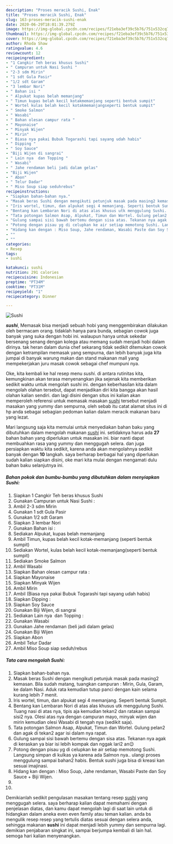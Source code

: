 ```yaml
---
description: "Proses meracik Sushi, Enak"
title: "Proses meracik Sushi, Enak"
slug: 163-proses-meracik-sushi-enak
date: 2020-06-29T18:01:39.279Z
image: https://img-global.cpcdn.com/recipes/f21eba3ef39c5b76/751x532cq70/sushi-foto-resep-utama.jpg
thumbnail: https://img-global.cpcdn.com/recipes/f21eba3ef39c5b76/751x532cq70/sushi-foto-resep-utama.jpg
cover: https://img-global.cpcdn.com/recipes/f21eba3ef39c5b76/751x532cq70/sushi-foto-resep-utama.jpg
author: Rhoda Shaw
ratingvalue: 4.6
reviewcount: 12
recipeingredient:
- "1 Cangkir Teh beras khusus Sushi"
- " Campuran untuk Nasi Sushi "
- "2-3 sdm Mirin"
- "1 sdt Gula Pasir"
- "1/2 sdt Garam"
- "3 lembar Nori"
- " Bahan isi "
- " Alpukat kupas belah memanjang"
- " Timun kupas belah kecil kotakmemanjang seperti bentuk sumpit"
- " Wortel kulas belah kecil kotakmemanjangseperti bentuk sumpit"
- " Smoke Salmon"
- " Wasabi"
- " Bahan olesan campur rata "
- " Mayonaise"
- " Minyak Wijen"
- " Mirin"
- " Biasa nya pakai Bubuk Togarashi tapi sayang udah habis"
- " Dipping "
- " Soy Sauce"
- "Biji Wijen di sangrai"
- " Lain nya  dan Topping "
- " Wasabi"
- " Jahe rendaman beli jadi dalam gelas"
- "Biji Wijen"
- " Abon"
- " Telur Dadar"
- " Miso Soup siap seduhrebus"
recipeinstructions:
- "Siapkan bahan-bahan nya."
- "Masak beras Sushi dengan mengikuti petunjuk masak pada masing2 kemasan. Bila sudah matang, tuangkan campuran : Mirin, Gula, Garam, ke dalam Nasi. Aduk rata kemudian tutup panci dengan kain selama kurang lebih 7 menit."
- "Iris wortel, timun, dan alpukat segi 4 memanjang. Seperti bentuk Sumpit."
- "Bentang kan Lembaran Nori di atas alas khusus utk menggulung Sushi. Tuang nasi di atas nya, tipis aja kemudian tekan2 dan ratakan sampai sisi2 nya. Olesi atas nya dengan campuran mayo, minyak wijen dan mirin kemudian olesi Wasabi di tengah nya (sedikit saja)."
- "Tata potongan Salmon Asap, Alpukat, Timun dan Wortel. Gulung pelan2 dan agak di tekan2 agar isi dalam nya rapat."
- "Gulung sampai sisi bawah bertemu dengan sisa atas. Tekanan nya agak di keraskan ya biar isi lebih kompak dan nggak lari2 an😉"
- "Potong dengan pisau yg di celupkan ke air setiap memotong Sushi. Langsung simpan di kulkas ya karena ada Salmon nya.. ulangi proses menggulung sampai bahan2 habis. Bentuk sushi juga bisa di kreasi kan sesuai imajinasi."
- "Hidang kan dengan : Miso Soup, Jahe rendaman, Wasabi Paste dan Soy Sauce + Biji Wijen."
- ""
- ""
categories:
- Resep
tags:
- sushi

katakunci: sushi 
nutrition: 291 calories
recipecuisine: Indonesian
preptime: "PT34M"
cooktime: "PT31M"
recipeyield: "1"
recipecategory: Dinner

---
```



![Sushi](https://img-global.cpcdn.com/recipes/f21eba3ef39c5b76/751x532cq70/sushi-foto-resep-utama.jpg)

<b><i>sushi</i></b>, Memasak bisa menjadi sebuah hobi yang menggembirakan dilakukan oleh bermacam orang. tidaklah hanya para bunda, sebagian cowok juga banyak yang suka dengan hobi ini. walaupun hanya untuk sekedar bersenang senang dengan kolega atau memang sudah menjadi hobi dalam dirinya. tak heran dalam dunia chef sekarang tidak sedikit ditemukan cowok dengan ketrampilan memasak yang sempurna, dan lebih banyak juga kita jumpai di banyak warung makan dan stand makanan mall yang mempekerjakan juru masak cowok sebagai chef mumpuni nya.



Oke, kita kembali ke hal resep menu <i>sushi</i>. di antara rutinitas kita, kemungkinan akan terasa menyenangkan jika sejenak kita memberikan sedikit waktu untuk mengolah sushi ini. dengan keberhasilan kita dalam mengolah olahan tersebut, dapat menjadikan diri kita bangga akan hasil olahan kalian sendiri. dan lagi disini dengan situs ini kalian akan memperoleh referensi untuk memasak masakan <u>sushi</u> tersebut menjadi masakan yang yummy dan sempurna, oleh sebab itu catat alamat situs ini di hp anda sebagai sebagian pedoman kalian dalam meracik makanan baru yang lezat.


Mari langsung saja kita memulai untuk menyediakan bahan baku yang dibutuhkan dalam mengolah makanan <u><i>sushi</i></u> ini. setidaknya harus ada <b>27</b> bahan bahan yang diperlukan untuk masakan ini. biar nanti dapat membuahkan rasa yang yummy dan menggugah selera. dan juga persiapkan waktu kita sedikit, karena anda akan mengolahnya sedikit banyak dengan <b>10</b> langkah. saya berharap berbagai hal yang diperlukan sudah kalian siapkan disini, oke mari kita mulai dengan mengamati dulu bahan baku selanjutnya ini.

<!--inarticleads1-->

##### Bahan pokok dan bumbu-bumbu yang dibutuhkan dalam menyiapkan Sushi:

1. Siapkan 1 Cangkir Teh beras khusus Sushi
1. Gunakan  Campuran untuk Nasi Sushi :
1. Ambil 2-3 sdm Mirin
1. Gunakan 1 sdt Gula Pasir
1. Gunakan 1/2 sdt Garam
1. Siapkan 3 lembar Nori
1. Gunakan  Bahan isi :
1. Sediakan  Alpukat, kupas belah memanjang
1. Ambil  Timun, kupas belah kecil kotak-memanjang (seperti bentuk sumpit)
1. Sediakan  Wortel, kulas belah kecil kotak-memanjang(seperti bentuk sumpit)
1. Sediakan  Smoke Salmon
1. Ambil  Wasabi
1. Siapkan  Bahan olesan campur rata :
1. Siapkan  Mayonaise
1. Siapkan  Minyak Wijen
1. Ambil  Mirin
1. Ambil  (Biasa nya pakai Bubuk Togarashi tapi sayang udah habis)
1. Siapkan  Dipping :
1. Siapkan  Soy Sauce
1. Gunakan Biji Wijen, di sangrai
1. Sediakan  Lain nya  dan Topping :
1. Gunakan  Wasabi
1. Gunakan  Jahe rendaman (beli jadi dalam gelas)
1. Gunakan Biji Wijen
1. Siapkan  Abon
1. Ambil  Telur Dadar
1. Ambil  Miso Soup siap seduh/rebus




<!--inarticleads2-->

##### Tata cara mengolah Sushi:

1. Siapkan bahan-bahan nya.
1. Masak beras Sushi dengan mengikuti petunjuk masak pada masing2 kemasan. Bila sudah matang, tuangkan campuran : Mirin, Gula, Garam, ke dalam Nasi. Aduk rata kemudian tutup panci dengan kain selama kurang lebih 7 menit.
1. Iris wortel, timun, dan alpukat segi 4 memanjang. Seperti bentuk Sumpit.
1. Bentang kan Lembaran Nori di atas alas khusus utk menggulung Sushi. Tuang nasi di atas nya, tipis aja kemudian tekan2 dan ratakan sampai sisi2 nya. Olesi atas nya dengan campuran mayo, minyak wijen dan mirin kemudian olesi Wasabi di tengah nya (sedikit saja).
1. Tata potongan Salmon Asap, Alpukat, Timun dan Wortel. Gulung pelan2 dan agak di tekan2 agar isi dalam nya rapat.
1. Gulung sampai sisi bawah bertemu dengan sisa atas. Tekanan nya agak di keraskan ya biar isi lebih kompak dan nggak lari2 an😉
1. Potong dengan pisau yg di celupkan ke air setiap memotong Sushi. Langsung simpan di kulkas ya karena ada Salmon nya.. ulangi proses menggulung sampai bahan2 habis. Bentuk sushi juga bisa di kreasi kan sesuai imajinasi.
1. Hidang kan dengan : Miso Soup, Jahe rendaman, Wasabi Paste dan Soy Sauce + Biji Wijen.
1. 
1. 




Demikianlah sedikit pengulasan masakan tentang resep <u>sushi</u> yang menggugah selera. saya berharap kalian dapat memahami dengan penjelasan diatas, dan kamu dapat mengolah lagi di saat lain untuk di hidangkan dalam aneka even even family atau teman kalian. anda bs mengulik resep resep yang tertulis diatas sesuai dengan selera anda, sehingga makanan <b>sushi</b> ini dapat menjadi lebih yummy dan sempurna lagi. demikian penjabaran singkat ini, sampai berjumpa kembali di lain hal. semoga hari kalian menyenangkan.
